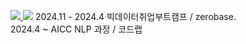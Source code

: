 <a href="https://gentleken.tistory.com/" target="_blank"><img src="https://img.shields.io/badge/Tistory-8904B1?style= for-the-badge&logo=tistory&logoColor=FFFFFFF"/>
<img src="https://img.shields.io/badge/Gmail-FFFFFFF?style= for-the-badge&logo=gmail&logoColor=FFFFFFF"/></a> 
2024.11 - 2024.4 빅데이터취업부트캠프 / zerobase.      
2024.4 ~ AICC NLP 과정 / 코드랩      
<!--
**Worldofgentleken/Worldofgentleken** is a ✨ _special_ ✨ repository because its `README.md` (this file) appears on your GitHub profile.

Here are some ideas to get you started:

- 🔭 I’m currently working on ...
- 🌱 I’m currently learning ...
- 👯 I’m looking to collaborate on ...
- 🤔 I’m looking for help with ...
- 💬 Ask me about ...
- 📫 How to reach me: ...
- 😄 Pronouns: ...
- ⚡ Fun fact: ...
-->
